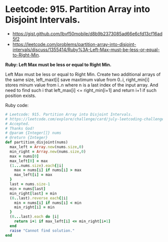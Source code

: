 # Leetcode: 915. Partition Array into Disjoint Intervals.


- https://gist.github.com/lbvf50mobile/d8b9b2373085ad66e6cfd13cf16ad5f2
- https://leetcode.com/problems/partition-array-into-disjoint-intervals/discuss/1355414/Ruby%3A-Left-Max-must-be-less-or-equal-to-Right-Min. 
 
**Ruby: Left Max must be less or equal to Right Min.**

Left Max must be less or equal to Right Min. Create two additional arrays of the same size, left_maxt[i] save maxtimum value from 0..i, right_min[i] stores minum value from i..n where n is a last index of the input array. And need to find such i that left_max[i] <= right_min[i+1] and return i+1 if such position exists.


Ruby code:
```Ruby
# Leetcode: 915. Partition Array into Disjoint Intervals.
# https://leetcode.com/explore/challenge/card/july-leetcoding-challenge-2021/611/week-4-july-22nd-july-28th/3823/
# Accepted.
# Thanks God!
# @param {Integer[]} nums
# @return {Integer}
def partition_disjoint(nums)
  max_left = Array.new(nums.size,0)
  min_right = Array.new(nums.size,0)
  max = nums[0]
  max_left[0] = max
  (1...nums.size).each{|i|
    max = nums[i] if nums[i] > max
    max_left[i] = max
  }
  last = nums.size-1
  min = nums[last]
  min_right[last] = min
  (0..last).reverse_each{|i|
    min = nums[i] if nums[i] < min
    min_right[i] = min
  }
  (0...last).each do |i|
    return i+1 if max_left[i] <= min_right[i+1]
  end
  raise "Cannot find solution."
end
```

